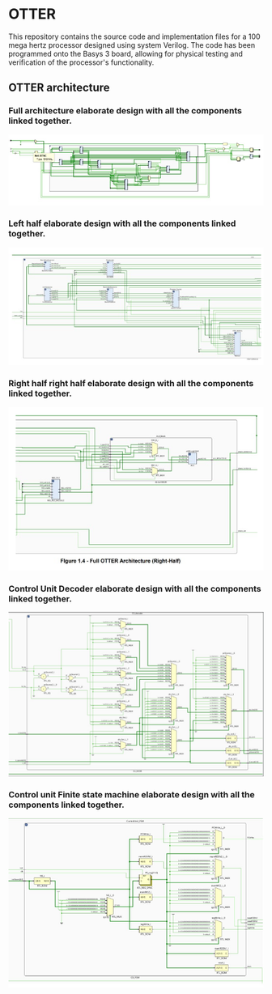 # OTTER
This repository contains the source code and implementation files for a 100 mega hertz processor designed using system Verilog. The code has been programmed onto the Basys 3 board, allowing for physical testing and verification of the processor's functionality.

## OTTER architecture

### Full architecture elaborate design with all the components linked together.
![full architecture image with all the components linked together](otter-archi-files/OTTER-(full-architecture).png)

### Left half elaborate design with all the components linked together.
![left half of the architecture image with components](otter-archi-files/OTTER-(left-half).png)

### Right half right half elaborate design with all the components linked together.
![Right half of the architecture image with components](otter-archi-files/OTTER-(right-half).png)

### Control Unit Decoder elaborate design with all the components linked together.
![Elaborate design of decoder with all the components](otter-archi-files/control-unit-Decoder.png)

### Control unit Finite state machine elaborate design with all the components linked together.
![Elaborate design of FSM with all the components](otter-archi-files/control-unit-FSM.png)
